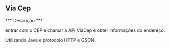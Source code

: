 ## V i a C e p 

*** Descrição  ***

entrar com o CEP e chamar a API ViaCep e obter informações do endereço.

Utilizando Java e protocolo HTTP e GSON.
